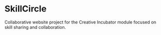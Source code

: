 # SkillCircle
Collaborative website project for the Creative Incubator module focused on skill sharing and collaboration. 
